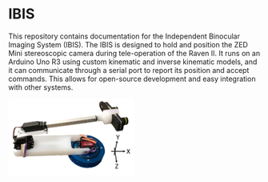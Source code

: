# IBIS

This repository contains documentation for the Independent Binocular Imaging System (IBIS). The IBIS is designed to hold and position the ZED Mini stereoscopic camera during tele-operation of the Raven II. It runs on an Arduino Uno R3 using custom kinematic and inverse kinematic models, and it can communicate through a serial port to report its position and accept commands. This allows for open-source development and easy integration with other systems. 

<img src="https://github.com/kch4fk/IBIS/blob/master/ETC/IBIS.png" width="50%">
